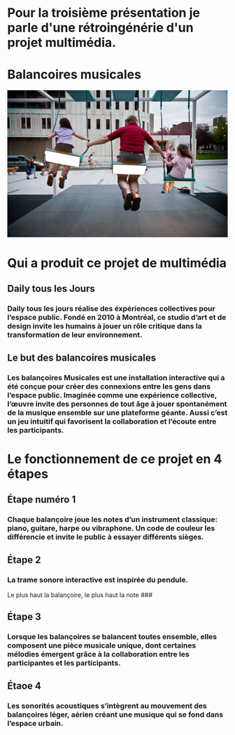 # Pour la troisième présentation je parle d'une rétroingénérie d'un projet multimédia. #

# Balancoires musicales #
![Lien vers la photo](medias/balancoires_musicales.jpg)

# Qui a produit ce projet de multimédia ##

## Daily tous les Jours ##
### Daily tous les jours réalise des éxpériences collectives pour l’espace public. Fondé en 2010 à Montréal, ce studio d’art et de design invite les humains à jouer un rôle critique dans la transformation de leur environnement. ###

## Le but des balancoires musicales ##
###  Les balançoires Musicales est une installation interactive qui a été conçue pour créer des connexions entre les gens dans l’espace public. Imaginée comme une expérience collective, l’œuvre invite des personnes de tout âge à jouer spontanément de la musique ensemble sur une plateforme géante. Aussi c’est un jeu intuitif qui favorisent la collaboration et l’écoute entre les participants. ###

# Le fonctionnement de ce projet en 4 étapes #

## Étape numéro 1 ## 
### Chaque balançoire joue les notes d’un instrument classique: piano, guitare, harpe ou vibraphone. Un code de couleur les différencie et invite le public à essayer différents sièges. ###

## Étape 2 ##
### La trame sonore interactive est inspirée du pendule.
Le plus haut la balançoire, le plus haut la note ###

## Étape 3 ##
### Lorsque les balançoires se balancent toutes ensemble, elles composent une pièce musicale unique, dont certaines mélodies émergent grâce à la collaboration entre les participantes et les participants. ###

## Étaoe 4 ##
### Les sonorités acoustiques s’intègrent au mouvement des balançoires léger, aérien  créant une musique qui se fond dans l’espace urbain. ###
